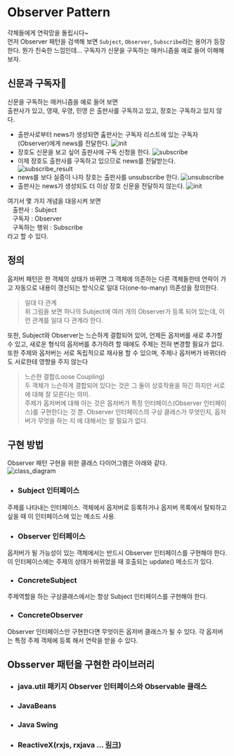 # Observer Pattern
갹체들에게 연락망을 돌립시다~\
먼저 Observer 패턴을 검색해 보면 `Subject`, `Observer`, `Subscribe`라는 용어가 등장 한다. 뭔가 친숙한 느낌인데... 구독자가 신문을 구독하는 매커니즘을 예로 들어 이해해 보자.
## 신문과 구독자
신문을 구독하는 매커니즘을 예로 들어 보면\
출판사가 있고, 영재, 우영, 민영 은 출판사를 구독하고 있고, 장호는 구독하고 있지 않다. 
* 출판사로부터 news가 생성되면 춢판사는 구독자 리스트에 있는 구독자(Observer)에게 news를 전달한다.
![init](https://raw.githubusercontent.com/lingi-log/lingi-log/master/assets/images/study/designpattern/observer_init.png)
* 장호도 신문을 보고 싶어 출판사에 구독 신청을 한다.
![subscribe](https://raw.githubusercontent.com/lingi-log/lingi-log/master/assets/images/study/designpattern/observer_subscribe.png)
* 이제 장호도 출판사를 구독하고 있으므로 news를 전달받는다.
![subscribe_result](https://raw.githubusercontent.com/lingi-log/lingi-log/master/assets/images/study/designpattern/observer_subscribe_result.png)
* news를 보다 실증이 나자 장호는 출판사를 unsubscribe 한다.
![unsubscribe](https://raw.githubusercontent.com/lingi-log/lingi-log/master/assets/images/study/designpattern/observer_unsubscribe.png)
* 출판사는 news가 생성되도 더 이상 장호 신문을 전달하지 않는다.
![init](https://raw.githubusercontent.com/lingi-log/lingi-log/master/assets/images/study/designpattern/observer_init.png)

여기서 몇 가지 개념을 대응시켜 보면\
&nbsp;&nbsp;&nbsp;출판사 : Subject\
&nbsp;&nbsp;&nbsp;구독자 : Observer\
&nbsp;&nbsp;&nbsp;구독하는 행위 : Subscribe\
라고 할 수 있다.

## 정의
옵저버 패턴은 한 객체의 상태가 바뀌면 그 객체에 의존하는 다른 객체들한테 연락이 가고 자동으로 내용이 갱신되는 방식으로 일대 다(one-to-many) 의존성을 정의한다.
> 일대 다 관계\
위 그림을 보면 하나의 Subject에 여러 개의 Observer가 등록 되어 있는데, 이런 관계를 일대 다 관계라 한다.

또한, Subject와 Observer는 느슨하게 결합되어 있어, 언제든 옵저버를 새로 추가할 수 있고, 새로운 형식의 옵저버를 추가하려 할 때에도 주제는 전혀 변경할 필요가 없다. 또한 주제와 옵저버는 서로 독립적으로 재사용 할 수 있으며, 주제나 옵저버가 바뀌더라도 서로한테 영향을 주지 않는다
> 느슨한 결합(Loose Coupling)\
두 객체가 느슨하게 결합되어 있다는 것은 그 둘이 상호작용을 하긴 하지만 서로에 대해 잘 모른다는 의미.\
주제가 옵저버에 대해 아는 것은 옵저버가 특정 인터페이스(Observer 인터페이스)를 구현한다는 것 뿐. Observer 인터페이스의 구상 클래스가 무엇인지, 옵저버가 무엇을 하는 지 에 대해서는 알 필요가 없다.
## 구현 방법
Observer 패턴 구현을 위한 클래스 다이어그램은 아래와 같다.\
![class_diagram](https://raw.githubusercontent.com/lingi-log/lingi-log/master/assets/images/study/designpattern/observer_class_diagram.png)

* ### Subject 인터페이스
주제를 나타내는 인터페이스. 객체에서 옵저버로 등록하거나 옵저버 목록에서 탈퇴하고 싶을 때 이 인터페이스에 있는 메소드 사용.
* ### Observer 인터페이스
옵저버가 될 가능성이 있는 객체에서는 반드시 Observer 인터페이스를 구현해야 한다. 이 인터페이스에는 주제의 상태가 바뀌었을 때 호출되는 update() 메소드가  있다.
* ### ConcreteSubject
주제역할을 하는 구상클래스에서는 항상 Subject 인터페이스를 구현해야 한다.
* ### ConcreteObserver
Observer 인터페이스만 구현한다면 무엇이든 옵저버 클래스가 될 수 있다. 각 옵저버는 특정 주제 객체에 등록 해서 연락을 받을 수 있다.

## Obsserver 패턴을 구현한 라이브러리
* ### java.util 패키지 Observer 인터페이스와 Observable 클래스
* ### JavaBeans
* ### Java Swing
* ### ReactiveX(rxjs, rxjava ... [링크](http://reactivex.io/))
